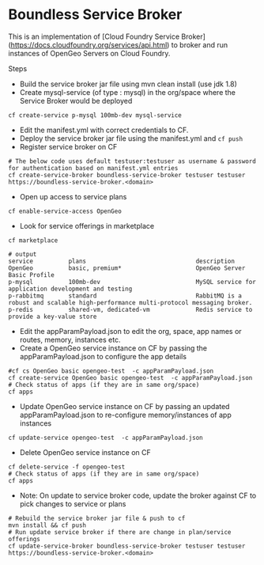 # Boundless Service Broker

This is an implementation of [Cloud Foundry Service Broker] (https://docs.cloudfoundry.org/services/api.html) to broker and run instances of OpenGeo Servers on Cloud Foundry. 

Steps
* Build the service broker jar file using mvn clean install (use jdk 1.8)
* Create mysql-service (of type : mysql) in the org/space where the Service Broker would be deployed
```
cf create-service p-mysql 100mb-dev mysql-service
```
* Edit the manifest.yml with correct credentials to CF.
* Deploy the service broker jar file using the manifest.yml and `cf push`
* Register service broker on CF
```
# The below code uses default testuser:testuser as username & password for authentication based on manifest.yml entries
cf create-service-broker boundless-service-broker testuser testuser https://boundless-service-broker.<domain>
```
* Open up access to service plans
```
cf enable-service-access OpenGeo
```
* Look for service offerings in marketplace
```
cf marketplace

# output
service          plans                               description
OpenGeo          basic, premium*                     OpenGeo Server Basic Profile
p-mysql          100mb-dev                           MySQL service for application development and testing
p-rabbitmq       standard                            RabbitMQ is a robust and scalable high-performance multi-protocol messaging broker.
p-redis          shared-vm, dedicated-vm             Redis service to provide a key-value store
```
* Edit the appParamPayload.json to edit the org, space, app names or routes, memory, instances etc.
* Create a OpenGeo service instance on CF by passing the appParamPayload.json to configure the app details
```
#cf cs OpenGeo basic opengeo-test  -c appParamPayload.json
cf create-service OpenGeo basic opengeo-test  -c appParamPayload.json
# Check status of apps (if they are in same org/space)
cf apps
```
* Update OpenGeo service instance on CF by passing an updated appParamPayload.json to re-configure memory/instances  of app instances
```
cf update-service opengeo-test  -c appParamPayload.json
```
* Delete OpenGeo service instance on CF 
```
cf delete-service -f opengeo-test  
# Check status of apps (if they are in same org/space)
cf apps
```
* Note: On update to service broker code, update the broker against CF to pick changes to service or plans
```
# Rebuild the service broker jar file & push to cf
mvn install && cf push
# Run update service broker if there are change in plan/service offerings
cf update-service-broker boundless-service-broker testuser testuser https://boundless-service-broker.<domain>
```
